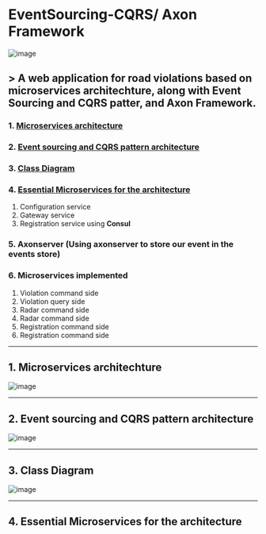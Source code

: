 # EventSourcing-CQRS/ Axon Framework
![image](https://user-images.githubusercontent.com/79362593/209576147-ec7d8b0e-f431-4381-9b34-bf9f6e711f46.png)

## > A web application for road violations based on microservices architechture, along with Event Sourcing and CQRS patter, and **Axon** Framework. 


### 1. [Microservices architecture](#1-microservices-architechture)
### 2. [Event sourcing and CQRS pattern architecture](#2-event-sourcing-and-cqrs-pattern-architecture)
### 3. [Class Diagram](#3-class-diagram)
### 4. [Essential Microservices for the architecture](#4-essential-microservices-for-the-architecture)
   1. Configuration service
   2. Gateway service
   3. Registration service using **Consul**
### 5. Axonserver (Using axonserver to store our event in the events store)
### 6. Microservices implemented
   1. Violation command side
   2. Violation query side
   3. Radar command side
   4. Radar command side
   5. Registration command side
   6. Registration command side

***


## 1. Microservices architechture
![image](https://user-images.githubusercontent.com/79362593/209573467-f928cc8e-478f-4b4a-b6e0-b8be2e969fb1.png)

***

## 2. Event sourcing and CQRS pattern architecture
![image](https://user-images.githubusercontent.com/79362593/209573208-42c5140c-5763-48b5-95b8-2512d5962c15.png)

***

## 3. Class Diagram
![image](https://user-images.githubusercontent.com/79362593/209575984-ac7566ef-45ef-4c04-95cc-3aaa7dc03328.png)

***

## 4. Essential Microservices for the architecture









